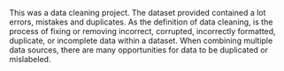 This was a data cleaning project. The dataset provided contained a lot errors, mistakes and duplicates. As the definition of data cleaning, is the process of fixing or removing incorrect, corrupted, incorrectly formatted, duplicate, or incomplete data within a dataset. When combining multiple data sources, there are many opportunities for data to be duplicated or mislabeled.
